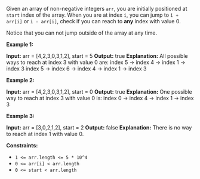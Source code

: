 
Given an array of non-negative integers  `arr`, you are initially positioned at  `start` index of the array. When you are at index  `i`, you can jump to  `i + arr[i]`  or  `i - arr[i]`, check if you can reach to  **any**  index with value 0.

Notice that you can not jump outside of the array at any time.

**Example 1:**

**Input:** arr = [4,2,3,0,3,1,2], start = 5
**Output:** true
**Explanation:**
All possible ways to reach at index 3 with value 0 are:
index 5 -> index 4 -> index 1 -> index 3
index 5 -> index 6 -> index 4 -> index 1 -> index 3

**Example 2:**

**Input:** arr = [4,2,3,0,3,1,2], start = 0
**Output:** true
**Explanation:** One possible way to reach at index 3 with value 0 is:
index 0 -> index 4 -> index 1 -> index 3

**Example 3:**

**Input:** arr = [3,0,2,1,2], start = 2
**Output:** false
**Explanation:** There is no way to reach at index 1 with value 0.

**Constraints:**

-   `1 <= arr.length <= 5 * 10^4`
-   `0 <= arr[i] < arr.length`
-   `0 <= start < arr.length`
